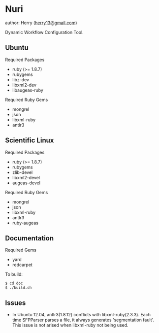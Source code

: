 Nuri
====
author: Herry (herry13@gmail.com)
 
Dynamic Workflow Configuration Tool.


Ubuntu
------
Required Packages
- ruby (>= 1.8.7)
- rubygems
- libz-dev
- libxml2-dev
- libaugeas-ruby

Required Ruby Gems
- mongrel
- json
- libxml-ruby
- antlr3

Scientific Linux
----------------
Required Packages
- ruby (>= 1.8.7)
- rubygems
- zlib-devel
- libxml2-devel
- augeas-devel

Required Ruby Gems
- mongrel
- json
- libxml-ruby
- antlr3
- ruby-augeas

Documentation
-------------
Required Gems
- yard
- redcarpet

To build:

    $ cd doc
    $ ./build.sh

Issues
------
- In Ubuntu 12.04, antlr3(1.8.12) conflicts with libxml-ruby(2.3.3). Each time SFPParser parses a file, it always generates 'segmentation fault'. This issue is not arised when libxml-ruby not being used.
